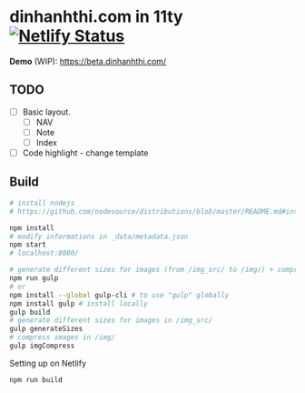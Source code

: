# dinhanhthi.com in 11ty [![Netlify Status](https://api.netlify.com/api/v1/badges/ae2637e4-f348-4ba4-9ed2-eaf31e941aa3/deploy-status)](https://app.netlify.com/sites/relaxed-newton-80720e/deploys)

__Demo__ (WIP): https://beta.dinhanhthi.com/


## TODO

- [ ] Basic layout.
  - [ ] NAV
  - [ ] Note
  - [ ] Index
- [ ] Code highlight - change template

## Build

``` bash
# install nodejs
# https://github.com/nodesource/distributions/blob/master/README.md#installation-instructions

npm install
# modify informations in _data/metadata.json
npm start
# localhost:8080/

# generate different sizes for images (from /img_src/ to /img/) + compress the images (in /img/)
npm run gulp
# or
npm install --global gulp-cli # to use "gulp" globally
npm install gulp # install locally
gulp build
# generate different sizes for images in /img_src/
gulp generateSizes
# compress images in /img/
gulp imgCompress
```

Setting up on Netlify

``` bash
npm run build
```